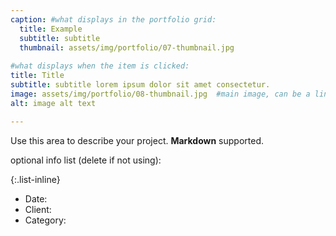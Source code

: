 ```yaml
---
caption: #what displays in the portfolio grid:
  title: Example
  subtitle: subtitle
  thumbnail: assets/img/portfolio/07-thumbnail.jpg
  
#what displays when the item is clicked:
title: Title
subtitle: subtitle lorem ipsum dolor sit amet consectetur.
image: assets/img/portfolio/08-thumbnail.jpg  #main image, can be a link or a file in assets/img/portfolio
alt: image alt text

---
```

Use this area to describe your project. **Markdown** supported.

optional info list (delete if not using):

{:.list-inline} 
- Date: 
- Client: 
- Category: 
